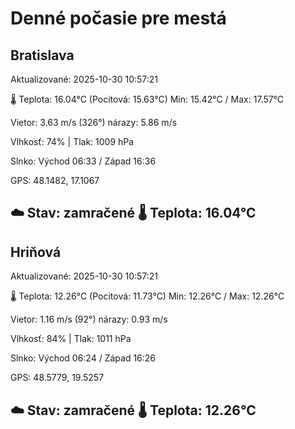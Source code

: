 ﻿# Denné počasie pre mestá

## Bratislava
Aktualizované: 2025-10-30 10:57:21

🌡️ Teplota: 16.04°C 
(Pocitová: 15.63°C)
Min: 15.42°C / Max: 17.57°C

Vietor: 3.63 m/s    (326°) 
nárazy: 5.86 m/s

Vlhkosť: 74% | Tlak: 1009 hPa

Slnko: Východ 06:33 / Západ 16:36

GPS: 48.1482, 17.1067

☁️ Stav: zamračené        🌡️ Teplota: 16.04°C
---

## Hriňová
Aktualizované: 2025-10-30 10:57:21

🌡️ Teplota: 12.26°C 
(Pocitová: 11.73°C)
Min: 12.26°C / Max: 12.26°C

Vietor: 1.16 m/s (92°)
nárazy: 0.93 m/s

Vlhkosť: 84% | Tlak: 1011 hPa

Slnko: Východ 06:24 / Západ 16:26

GPS: 48.5779, 19.5257

☁️ Stav: zamračené        🌡️ Teplota: 12.26°C
---
